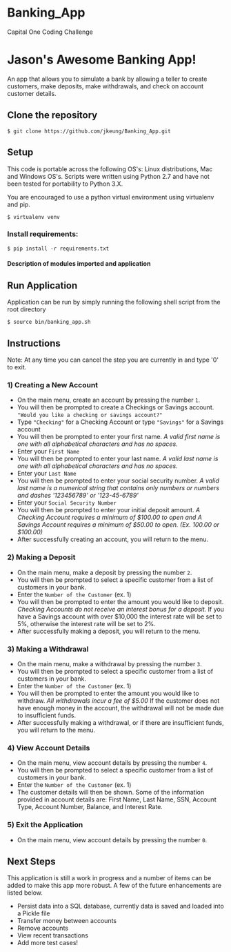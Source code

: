 # Banking_App
Capital One Coding Challenge

# Jason's Awesome Banking App!
An app that allows you to simulate a bank by allowing a teller to create customers, make deposits, make withdrawals, and check on account customer details.

## Clone the repository

```$ git clone https://github.com/jkeung/Banking_App.git```

## Setup

This code is portable across the following OS's: Linux distributions, Mac and Windows OS's. Scripts were written using Python 2.7 and have not been tested for portability to Python 3.X.

You are encouraged to use a python virtual environment using virtualenv and pip. 

```$ virtualenv venv```

### Install requirements:

```$ pip install -r requirements.txt```

#### Description of modules imported and application

## Run Application

Application can be run by simply running the following shell script from the root directory

```$ source bin/banking_app.sh```

## Instructions

Note: At any time you can cancel the step you are currently in and type '0' to exit.

### 1) Creating a New Account

- On the main menu, create an account by pressing the number ```1```. 
- You will then be prompted to create a Checkings or Savings account. ```"Would you like a checking or savings account?"```
- Type ```"Checking"``` for a Checking Account or type ```"Savings"``` for a Savings account
- You will then be prompted to enter your first name. *A valid first name is one with all alphabetical characters and has no spaces.*
- Enter your ```First Name```
- You will then be prompted to enter your last name. *A valid last name is one with all alphabetical characters and has no spaces.*
- Enter your ```Last Name```
- You will then be prompted to enter your social security number. *A valid last name is a numerical string that contains only numbers or numbers and dashes '123456789' or '123-45-6789'*
- Enter your ```Social Security Number```
- You will then be prompted to enter your initial deposit amount. *A Checking Account requires a minimum of $100.00 to open and A Savings Account requires a minimum of $50.00 to open. (Ex. 100.00 or $100.00)*
- After successfully creating an account, you will return to the menu. 

### 2) Making a Deposit

- On the main menu, make a deposit by pressing the number ```2```. 
- You will then be prompted to select a specific customer from a list of customers in your bank.
- Enter the ```Number of the Customer``` (ex. 1)
- You will then be prompted to enter the amount you would like to deposit. *Checking Accounts do not receive an interest bonus for a deposit.* If you have a Savings account with over $10,000 the interest rate will be set to 5%, otherwise the interest rate will be set to 2%.
- After successfully making a deposit, you will return to the menu.

### 3) Making a Withdrawal

- On the main menu, make a withdrawal by pressing the number ```3```. 
- You will then be prompted to select a specific customer from a list of customers in your bank.
- Enter the ```Number of the Customer``` (ex. 1)
- You will then be prompted to enter the amount you would like to withdraw. *All withdrawals incur a fee of $5.00* If the customer does not have enough money in the account, the withdrawal will not be made due to insufficient funds.
- After successfully making a withdrawal, or if there are insufficient funds, you will return to the menu.

### 4) View Account Details

- On the main menu, view account details by pressing the number ```4```. 
- You will then be prompted to select a specific customer from a list of customers in your bank.
- Enter the ```Number of the Customer``` (ex. 1)
- The customer details will then be shown. Some of the information provided in account details are: First Name, Last Name, SSN, Account Type, Account Number, Balance, and Interest Rate.

### 5) Exit the Application

- On the main menu, view account details by pressing the number ```0```. 

## Next Steps
This application is still a work in progress and a number of items can be added to make this app more robust. A few of the future enhancements are listed below.

- Persist data into a SQL database, currently data is saved and loaded into a Pickle file
- Transfer money between accounts
- Remove accounts
- View recent transactions
- Add more test cases! 
